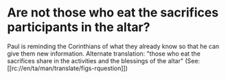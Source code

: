 # Are not those who eat the sacrifices participants in the altar?

Paul is reminding the Corinthians of what they already know so that he can give them new information. Alternate translation: "those who eat the sacrifices share in the activities and the blessings of the altar" (See: [[rc://en/ta/man/translate/figs-rquestion]])

